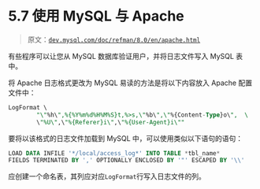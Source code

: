 # 5.7 使用 MySQL 与 Apache

> 原文：[`dev.mysql.com/doc/refman/8.0/en/apache.html`](https://dev.mysql.com/doc/refman/8.0/en/apache.html)

有些程序可以让您从 MySQL 数据库验证用户，并将日志文件写入 MySQL 表中。

将 Apache 日志格式更改为 MySQL 易读的方法是将以下内容放入 Apache 配置文件中：

```sql
LogFormat \
        "\"%h\",%{%Y%m%d%H%M%S}t,%>s,\"%b\",\"%{Content-Type}o\",  \
        \"%U\",\"%{Referer}i\",\"%{User-Agent}i\""
```

要将以该格式的日志文件加载到 MySQL 中，可以使用类似以下语句的语句：

```sql
LOAD DATA INFILE '*/local/access_log*' INTO TABLE *tbl_name*
FIELDS TERMINATED BY ',' OPTIONALLY ENCLOSED BY '"' ESCAPED BY '\\'
```

应创建一个命名表，其列应对应`LogFormat`行写入日志文件的列。
